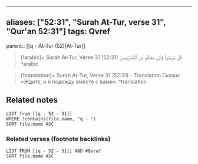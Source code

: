 
---
aliases: ["52:31", "Surah At-Tur, verse 31", "Qur'an 52:31"]
tags: Qvref
---

parent:: [[q - At-Tur (52)|At-Tur]]

> [!arabic]+ Surah At-Tur, Verse 31 (52:31)
> <span class="quran-arabic">قُلْ تَرَبَّصُوا۟ فَإِنِّى مَعَكُم مِّنَ ٱلْمُتَرَبِّصِينَ</span>
^arabic

> [!translation]+ Surah At-Tur, Verse 31 (52:31) - Translation
> Скажи: «Ждите, и я подожду вместе с вами».
^translation



## Related notes
```dataview
LIST from [[q - 52 - 31]]
WHERE !contains(file.name, "q - ")
SORT file.name ASC
```

### Related verses (footnote backlinks)
```dataview
LIST FROM [[q - 52 - 31]] AND #Qvref
SORT file.name ASC
```

